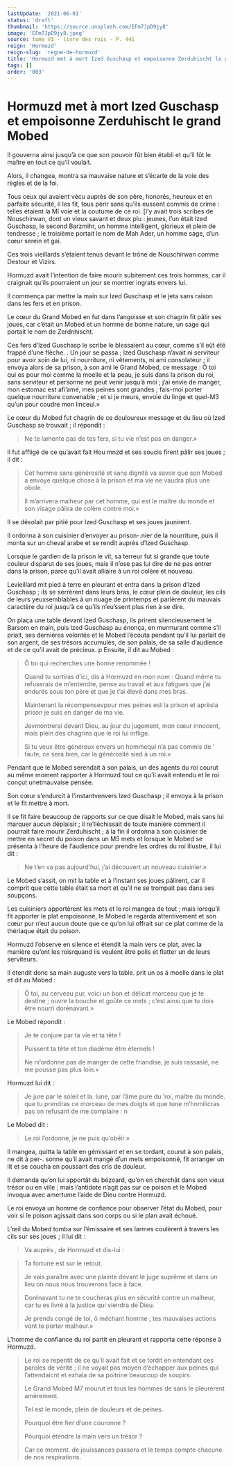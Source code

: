 ```yaml
---
lastUpdate: '2021-06-01'
status: 'draft'
thumbnail: 'https://source.unsplash.com/EFm7JpD9jy8'
image: 'EFm7JpD9jy8.jpeg'
source: tome VI - livre des rois - P. 441
reign: 'Hormuzd'
reign-slug: 'regne-de-hormuzd'
title: 'Hormuzd met à mort Ized Guschasp et empoisonne Zerduhischt le grand Mobed | Le Livre des Rois | Shâhnâmeh'
tags: []
order: '003'
---
```


# Hormuzd met à mort Ized Guschasp et empoisonne Zerduhischt le grand Mobed

Il gouverna ainsi jusqu’à ce que son pouvoir fût bien établi et qu’il fût le maître en tout ce qu’il voulait.

Alors, il changea, montra sa mauvaise nature et s’écarte de la voie des règles et de la foi.

Tous ceux qui avaient vécu auprès de son père, honorés, heureux et en parfaite sécurité, il les fit, tous périr sans qu’ils eussent commis de crime : telles étaient la Mî
voie et la coutume de ce roi. [l’y avait trois scribes de Nouschirwan, dont un vieux savant et deux plu : jeunes, l’un était lzed Guschasp, le second Barzmihr, un homme intelligent, glorieux et plein de tendresse ; le troisième portait le nom de Mah Ader, un homme sage, d’un cœur serein et gai.

Ces trois vieillards s’étaient tenus devant le trône de Nouschirwan comme Destour et Vizirs.

Hormuzd avait l’intention de faire mourir subitement ces trois hommes, car il craignait qu’ils pourraient un jour se montrer ingrats envers lui.

Il commença par mettre la main sur lzed Guschasp et le jeta sans raison dans les fers et en prison.

Le cœur du Grand Mobed en fut dans l’angoisse et son chagrin fit pâlir ses joues, car c’était un Mobed et un homme de bonne nature, un sage qui portait le nom de Zerdnhischt.

Ces fers d’lzed Guschasp le scribe le blessaient au cœur, comme s’il eût été frappé d’une flèche. .
Un jour se passa ; lzed Guschasp n’avait ni serviteur pour avoir soin de lui, ni nourriture, ni vêtements, ni ami consolateur ; il envoya alors de sa prison, à son ami le Grand Mobed, ce message : Ô toi qui es pour moi comme la moelle et la peau, je suis dans la prison du roi, sans serviteur et personne ne peut venir jusqu’à moi ; j’ai envie de manger, mon estomac est afi’amé, mes peines sont grandes ; fais-moi porter quelque nourriture convenable ; et si je meurs, envoie du linge et quel-M3 qu’un pour coudre mon linceul.»

Le cœur du Mobed fut chagrin de ce douloureux message et du lieu où lzed Guschasp se trouvait ; il répondit :

> Ne te lamente pas de tes fers, si tu vie n’est pas en danger.»

Il fut affligé de ce qu’avait fait Hou mnzd et ses soucis firent pâlir ses joues ; il dit :

> Cet homme sans générosité et sans dignité va savoir que son Mobed a envoyé quelque chose à la prison et ma vie ne vaudra plus une obole.
>
> Il m’arrivera malheur par cet homme, qui est le maître du monde et son visage pâlira de colère contre moi.»

Il se désolait par pitié pour lzed Guschasp et ses joues jaunirent.

Il ordonna à son cuisinier d’envoyer au prison-.nier de la nourriture, puis il monta sur un cheval arabe et se rendit auprès d’lzed Guschasp.

Lorsque le gardien de la prison le vit, sa terreur fut si grande que toute couleur disparut de ses joues, mais il n’ose pas lui dire de ne pas entrer dans la prison, parce qu’il avait alliaire à un roi colère et nouveau.

Levieillard mit pied à terre en pleurant et entra dans la prison d’lzed Guschasp ; ils se serrèrent dans leurs bras, le cœur plein de douleur, les cils de leurs yeuxsemblables à un nuage de printemps et parlèrent du mauvais caractère du roi jusqu’à ce qu’ils n’eu’ssent plus rien à se dire.

On plaça une table devant Ized Guschasp, ils prirent silencieusement le Barsom en main, puis lzed Guschasp au
énonça, en murmurant comme s’il priait, ses dernières volontés et le Mobed l’écouta pendant qu’il lui parlait de son argent, de ses trésors accumulés, de son palais, de sa salle d’audience et de ce qu’il avait de précieux. p Ensuite, il dit au Mobed :

> Ô toi qui recherches une bonne renommée !
>
> Quand tu sortiras d’ici, dis à Hormuzd en mon nom : Quand même tu refuserais de m’entendre, pense au travail et aux fatigues que j’ai endurés sous ton père et que je t’ai élevé dans mes bras.
>
> Maintenant la récompensevpour mes peines est la prison et aprèsla prison je suis en danger de ma vie.
>
> Jevmontrerai devant Dieu,.au jour du jugement, mon cœur innocent, mais plein des chagrins que le roi lui inflige.
>
> Si tu veux être généreux envers un hommequi n’a pas commis de
’ faute, ce sera bien, car la générosité sied à un roi.»

Pendant que le Mobed serendait à son palais, un des agents du roi courut au même moment rapporter à Hormuzd tout ce qu’il avait entendu et le roi conçut unetmauvaise pensée.

Son cœur s’endurcit à l’instantvenvers lzed Guschasp ; il envoya à la prison et le fit mettre à mort.

Il se fit faire beaucoup de rapports sur ce que disait le Mobed, mais sans lui marquer aucun déplaisir ; il re’lléchissait de toute manière comment il pourrait faire mourir Zerduhischt ; à la fin il ordonna à son cuisinier de mettre en secret du poison dans un M5 mets et lorsque le Mobed se présenta à l’heure de l’audience pour prendre les ordres du roi illustre, il lui dit :

> Ne t’en va pas aujourd’hui, j’ai découvert un nouveau cuisinier.»

Le Mobed s’assit, on mit la table et à l’instant ses joues pâlirent, car il comprit que cette table était sa mort et qu’il ne se trompait pas dans ses soupçons.

Les cuisiniers apportèrent les mets et le roi mangea de tout ; mais lorsqu’il fit apporter le plat empoisonné, le Mobed le regarda attentivement et son cœur pur n’eut aucun doute que ce qu’on lui offrait sur ce plat comme de la thériaque était du poison.

Hormuzd l’observe en silence et étendit la main vers ce plat, avec la manière qu’ont les roisrquand ils veulent être polis et flatter un de leurs serviteurs.

Il étendit donc sa main auguste vers la table. prit un os à moelle dans le plat et dit au Mobed :

> Ô toi, au cerveau pur, voici un bon et délicat morceau que je te destine ; ouvre la bouche et goûte ce mets ; c’est ainsi que tu dois être nourri dorénavant.»

Le Mobed répondit :

> Je te conjure par ta vie et ta tête !
>
> Puissent ta tête et ton diadème être éternels !
>
> Ne ni’ordonne pas de manger de cette friandise, je suis rassasié, ne me pousse pas plus loin.»

Hormuzd lui dit :

> Je jure par le soleil et la. lune, par l’âme pure du ’roi, maître du monde. que tu prendras ce morceau de mes doigts et que tune m’hnmilicras pas on refusant de me complaire : n

Le Mobed dit :

> Le roi l’ordonne, je ne puis qu’obéir.»

Il mangea, quitta la table en gémissant et en se tordant, courut à son palais, ne dit à per-. sonne qu’il avait mangé d’un mets empoisonné, fit arranger un lit et se coucha en poussant des cris de douleur.

Il demanda qu’on lui apportât du bézoard, qu’on en cherchât dans son vieux trésor ou en ville ; mais l’antidote n’agit pas sur ce poison et le Mobed invoqua avec amertume l’aide de Dieu contre Hormuzd.

Le roi envoya un homme de confiance pour observer l’état du Mobed, pour voir si le poison agissait dans son corps ou si le plan avait échoué.

L’œil du Mobed tomba sur l’émissaire et ses larmes coulèrent à travers les cils sur ses joues ; il lui dit :

> Va auprès
, de Hormuzd et dis-lui :

> Ta fortune est sur le retout.
>
> Je vais paraître avec une plainte devant le juge suprême et dans un lieu on nous nous trouverons face à face.
>
> Dorénavant tu ne te coucheras plus en sécurité contre un malheur, car tu es livré à la justice qui viendra de Dieu.
>
> Je prends congé de toi, ô méchant homme ; tes mauvaises actions vont te porter malheur.»

L’homme de confiance du roi partit en pleurant et rapporta cette réponse à Hormuzd.
>
> Le roi se repentit de ce qu’il avait fait et se tordit en entendant ces paroles de vérité ; il ne voyait pas moyen d’échapper aux peines qui l’attendaicnt et exhala de sa poitrine beaucoup de soupirs.
>
> Le Grand Mobed M7 mourut et tous les hommes de sans le pleurèrent amèrement.
>
> Tel est le monde, plein de douleurs et de peines.
>
> Pourquoi être fier d’une couronne ?
>
> Pourquoi étendre la main vers un trésor ?
>
> Car ce moment. de jouissances passera et le temps compte chacune de nos respirations.
